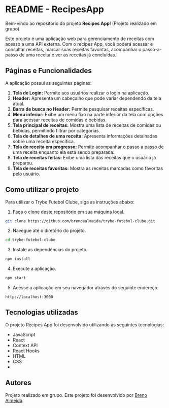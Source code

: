 # README - RecipesApp

Bem-vindo ao repositório do projeto **Recipes App**!
(Projeto realizado em grupo)

Este projeto é uma aplicação web para gerenciamento de receitas com acesso a uma API externa. Com o recipes App, você poderá acessar e consultar receitas, marcar suas receitas favoritas, acompanhar o passo-a-passo de uma receita e ver as receitas já concluídas.

## Páginas e Funcionalidades

A aplicação possui as seguintes páginas:

 1.  **Tela de Login:** Permite aos usuários realizar o login na aplicação.
 2.  **Header:** Apresenta um cabeçalho que pode variar dependendo da tela atual.
 3.  **Barra de busca no Header:** Permite pesquisar receitas específicas.
 4.  **Menu inferior:** Exibe um menu fixo na parte inferior da tela com opções para acessar receitas de comidas e bebidas.
 5.  **Tela principal de receitas:** Mostra uma lista de receitas de comidas ou bebidas, permitindo filtrar por categorias.
 6.  **Tela de detalhes de uma receita:** Apresenta informações detalhadas sobre uma receita específica.
 7.  **Tela de receita em progresso:** Permite acompanhar o passo a passo de uma receita enquanto ela está sendo preparada.
 8.  **Tela de receitas feitas:** Exibe uma lista das receitas que o usuário já preparou.
 9.  **Tela de receitas favoritas:** Mostra as receitas marcadas como favoritas pelo usuário.

## Como utilizar o projeto

Para utilizar o Trybe Futebol Clube, siga as instruções abaixo:

1. Faça o clone deste repositório em sua máquina local.

```bash
git clone https://github.com/brenoealmeida/trybe-futebol-clube.git
```

2. Navegue até o diretório do projeto.

```bash
cd trybe-futebol-clube
```

3. Instale as dependências do projeto.

```bash
npm install
```

4. Execute a aplicação.

```bash
npm start
```

5. Acesse a aplicação em seu navegador através do seguinte endereço:

```
http://localhost:3000
```

## Tecnologias utilizadas

O projeto Recipes App foi desenvolvido utilizando as seguintes tecnologias:

- JavaScript
- React
- Context API
- React Hooks
- HTML
- CSS
- 
## Autores

Projeto realizado em grupo. 
Este projeto foi desenvolvido por [Breno Almeida](https://github.com/brenoealmeida).


    
    
    
    
   
